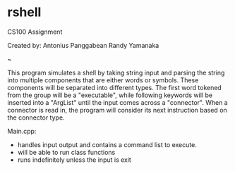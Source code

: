 # rshell
CS100 Assignment 

Created by:
Antonius Panggabean 
Randy Yamanaka

~

This program simulates a shell by taking string input and 
parsing the string into multiple components that are either words
or symbols. These components will be separated into different types. 
The first word tokened from the group will be a "executable", while 
following keywords will be inserted into a "ArgList" until the 
input comes across a "connector". When a connector is read in, the 
program will consider its next instruction based on the connector 
type. 

Main.cpp:
- handles input output and contains a command list to execute.
- will be able to run class functions 
- runs indefinitely unless the input is exit